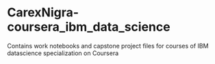 # CarexNigra-coursera_ibm_data_science
Contains work notebooks and capstone project files for courses of IBM datascience specialization on Coursera
